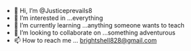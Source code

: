 - 👋 Hi, I’m @Justiceprevails8
- 👀 I’m interested in ...everything
- 🌱 I’m currently learning ...anything someone wants to teach
- 💞️ I’m looking to collaborate on ...something adventurous 
- 📫 How to reach me ... brightshell828@gmail.com

<!---
Justiceprevails8/Justiceprevails8 is a ✨ special ✨ repository because its `README.md` (this file) appears on your GitHub profile.
You can click the Preview link to take a look at your changes.
--->
